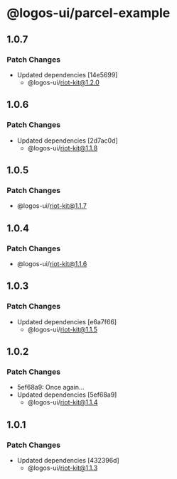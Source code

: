 # @logos-ui/parcel-example

## 1.0.7

### Patch Changes

- Updated dependencies [14e5699]
  - @logos-ui/riot-kit@1.2.0

## 1.0.6

### Patch Changes

- Updated dependencies [2d7ac0d]
  - @logos-ui/riot-kit@1.1.8

## 1.0.5

### Patch Changes

- @logos-ui/riot-kit@1.1.7

## 1.0.4

### Patch Changes

- @logos-ui/riot-kit@1.1.6

## 1.0.3

### Patch Changes

- Updated dependencies [e6a7f66]
  - @logos-ui/riot-kit@1.1.5

## 1.0.2

### Patch Changes

- 5ef68a9: Once again...
- Updated dependencies [5ef68a9]
  - @logos-ui/riot-kit@1.1.4

## 1.0.1

### Patch Changes

- Updated dependencies [432396d]
  - @logos-ui/riot-kit@1.1.3
